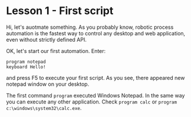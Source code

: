# Lesson 1 - First script

Hi, let's auotmate something. 
As you probably know, robotic process automation is the fastest way to control any desktop and web application,
even without strictly defined API.

OK, let's start our first automation. Enter:

```G1ANT
program notepad
keyboard Hello!
```

and press F5 to execute your first script. As you see, there appeared new notepad window on your desktop.

The first command `program` executed Windows Notepad. 
In the same way you can execute any other application. 
Check `program calc` or `program c:\windows\system32\calc.exe`.
